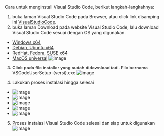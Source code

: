 Cara untuk menginstall Visual Studio Code, berikut langkah-langkahnya: 
1. buka laman Visual Studio Code pada Browser, atau click link disamping ini [VisualStudioCode](https://code.visualstudio.com/).
2. buka laman Download pada website Visual Studio Code, lalu download Visual Studio Code sesuai dengan OS yang digunakan.
  - [Windows x64](https://code.visualstudio.com/download#)
  - [Debian, Ubuntu x64](https://code.visualstudio.com/download#)
  - [RedHat, Fedora, SUSE x64](https://code.visualstudio.com/download#)
  - [MacOS universal](https://code.visualstudio.com/download#)
  ![image](https://github.com/alvianpradentra/pertemuan1-basis-data/assets/148189829/048cc5cc-a0d7-4a8f-beb3-0d2bbc143c54)

3. Click pada file installer yang sudah didownload tadi. File bernama VSCodeUserSetup-{versi}.exe
  ![image](https://github.com/alvianpradentra/pertemuan1-basis-data/assets/148189829/206af408-3b16-4ebe-969a-40527b22a183)

4. Lakukan proses instalasi hingga selesai
  - ![image](https://github.com/alvianpradentra/pertemuan1-basis-data/assets/148189829/25a585ad-4447-43d3-992f-e27d50fe701a)
  - ![image](https://github.com/alvianpradentra/pertemuan1-basis-data/assets/148189829/36ebb58b-c9bb-4aa0-bfe7-169f22db7e47)
  - ![image](https://github.com/alvianpradentra/pertemuan1-basis-data/assets/148189829/ad906193-5d16-45c8-b053-da01ea5140a8)
  - ![image](https://github.com/alvianpradentra/pertemuan1-basis-data/assets/148189829/6597b7c3-0a18-4a68-ba69-f95b197bb1b7)
  - ![image](https://github.com/alvianpradentra/pertemuan1-basis-data/assets/148189829/e43357d3-3070-45ab-b34c-3c8764edf365)

5. Proses instalasi Visual Studio Code selesai dan siap untuk digunakan
  ![image](https://github.com/alvianpradentra/pertemuan1-basis-data/assets/148189829/a39614e6-5d42-4b87-bdb1-41eb8cd2933c)
